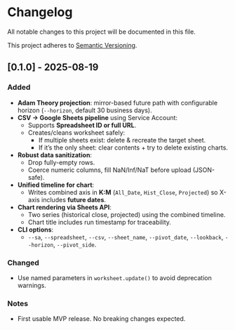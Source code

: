 # Changelog
All notable changes to this project will be documented in this file.

This project adheres to [Semantic Versioning](https://semver.org/spec/v2.0.0.html).

## [0.1.0] - 2025-08-19
### Added
- **Adam Theory projection**: mirror-based future path with configurable horizon (`--horizon`, default 30 business days).
- **CSV → Google Sheets pipeline** using Service Account:
  - Supports **Spreadsheet ID or full URL**.
  - Creates/cleans worksheet safely:
    - If multiple sheets exist: delete & recreate the target sheet.
    - If it’s the only sheet: clear contents + try to delete existing charts.
- **Robust data sanitization**:
  - Drop fully-empty rows.
  - Coerce numeric columns, fill NaN/Inf/NaT before upload (JSON-safe).
- **Unified timeline for chart**:
  - Writes combined axis in **K:M** (`All_Date`, `Hist_Close`, `Projected`) so X-axis includes **future dates**.
- **Chart rendering via Sheets API**:
  - Two series (historical close, projected) using the combined timeline.
  - Chart title includes run timestamp for traceability.
- **CLI options**:
  - `--sa`, `--spreadsheet`, `--csv`, `--sheet_name`, `--pivot_date`, `--lookback`, `--horizon`, `--pivot_side`.

### Changed
- Use named parameters in `worksheet.update()` to avoid deprecation warnings.

### Notes
- First usable MVP release. No breaking changes expected.

